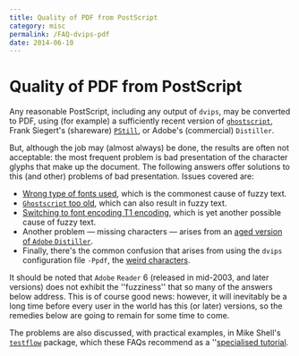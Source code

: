 ```yaml
---
title: Quality of PDF from PostScript
category: misc
permalink: /FAQ-dvips-pdf
date: 2014-06-10
---
```


# Quality of PDF from PostScript

Any reasonable PostScript, including any output of `dvips`, may be
converted to PDF, using (for example) a sufficiently recent
version of [`ghostscript`](https://www.ghostscript.com/),
Frank Siegert's (shareware)
[`PStill`](http://www.pstill.com/), or Adobe's (commercial)
`Distiller`.

But, although the job may (almost always) be done, the results are
often not acceptable: the most frequent problem is bad presentation of
the character glyphs that make up the document.  The following answers
offer solutions to this (and other) problems of bad presentation.
Issues covered are:
  

-  [Wrong type of fonts used](FAQ-fuzzy-type3.md), which is
    the commonest cause of fuzzy text.
-  [`Ghostscript` too old](FAQ-fuzzy-gs.md),
    which can also result in fuzzy text.
-  [Switching to font encoding T1 encoding](FAQ-fuzzy-T1.md),
    which is yet another possible cause of fuzzy text.
-  Another problem&nbsp;&mdash; missing characters&nbsp;&mdash; arises from an
    [aged version of `Adobe`&nbsp;`Distiller`](FAQ-distill-prob.md).
-  Finally, there's the common confusion that arises from using the
    `dvips` configuration file `-Ppdf`, the 
    [weird characters](FAQ-charshift.md).

It should be noted that `Adobe` 
`Reader`&nbsp;6 (released in mid-2003, and later versions) does
not exhibit the ''fuzziness'' that so many of the answers below
address.  This is of course good news: however, it will inevitably be
a long time before every user in the world has this (or later)
versions, so the remedies below are going to remain for some time to
come.

The problems are also discussed, with practical examples, in Mike
Shell's [`testflow`](https://ctan.org/pkg/testflow) package, which these FAQs recommend as a
''[specialised tutorial](FAQ-tutbitslatex.md).

